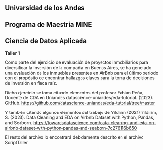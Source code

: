 ## Universidad de los Andes

## Programa de Maestria MINE

## Ciencia de Datos Aplicada

**Taller 1**

Como parte del ejercicio de evaluación de proyectos inmobiliarios para diversificar la inversión de la compañía en Buenos Aires, se ha generado una evaluación de los inmuebles presentes en AirBnb para el último periodo con el propósito de encontrar hallazgos claves para la toma de decisiones de inversión en finca raíz.

Dicho ejercicio se toma citando elementos del profesor Fabian Peña, Docente de CDA en Uniandes datascience-uniandes/eda-tutorial. (2023). GitHub. https://github.com/datascience-uniandes/eda-tutorial/tree/master

Y también citando algunos elementos del trabajo de Yildirim (2021) Yildirim, S. (2023). Data Cleaning and EDA on Airbnb Dataset with Python, Pandas, and Seaborn. https://towardsdatascience.com/data-cleaning-and-eda-on-airbnb-dataset-with-python-pandas-and-seaborn-7c276116b650

El resto del archivo lo encontrará debidamente descrito en el archivo ScriptTaller

